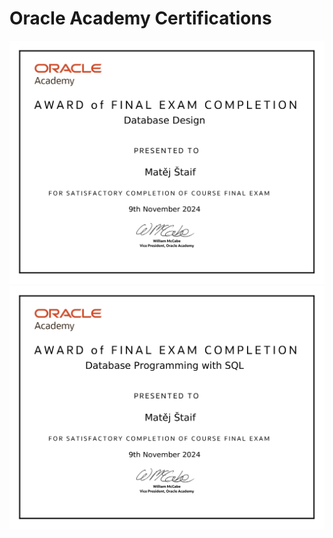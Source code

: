 # Oracle Academy Certifications

![Oracle Academy Database Design](./oracleacademy-database-design.png)
![Oracle Academy Database Programming with SQL](./oracleacademy-database-with-SQL.png)
